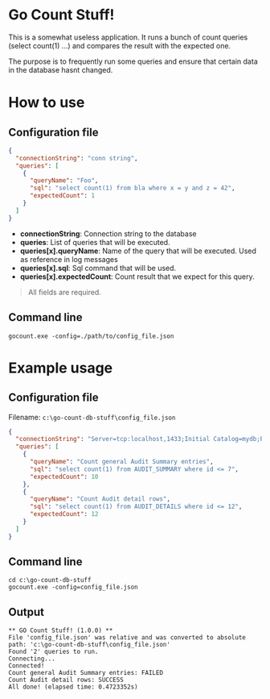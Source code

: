 # Go Count Stuff!
This is a somewhat useless application. It runs a bunch of count queries (select count(1) ...) and compares the result with the expected one.

The purpose is to frequently run some queries and ensure that certain data in the database hasnt changed.


# How to use

## Configuration file
```json
{
  "connectionString": "conn string",
  "queries": [
    {
      "queryName": "Foo",
      "sql": "select count(1) from bla where x = y and z = 42",
      "expectedCount": 1
    }
  ]
}
```
- **connectionString**: Connection string to the database
- **queries**: List of queries that will be executed.
- **queries[x].queryName**: Name of the query that will be executed. Used as reference in log messages
- **queries[x].sql**: Sql command that will be used.
- **queries[x].expectedCount**: Count result that we expect for this query.

> All fields are required.


## Command line
```shell
gocount.exe -config=./path/to/config_file.json
```

# Example usage

## Configuration file
Filename: ```c:\go-count-db-stuff\config_file.json```
```json
{
  "connectionString": "Server=tcp:localhost,1433;Initial Catalog=mydb;Persist Security Info=False;User ID=root;Password=super#secret@42;MultipleActiveResultSets=False;Encrypt=True;TrustServerCertificate=False;Connection Timeout=30;MultipleActiveResultSets=True;",
  "queries": [
    {
      "queryName": "Count general Audit Summary entries",
      "sql": "select count(1) from AUDIT_SUMMARY where id <= 7",
      "expectedCount": 10
    },
    {
      "queryName": "Count Audit detail rows",
      "sql": "select count(1) from AUDIT_DETAILS where id <= 12",
      "expectedCount": 12
    }
  ]
}
```

## Command line
```shell
cd c:\go-count-db-stuff
gocount.exe -config=config_file.json
```

## Output
```shell
** GO Count Stuff! (1.0.0) **
File 'config_file.json' was relative and was converted to absolute path: 'c:\go-count-db-stuff\config_file.json'
Found '2' queries to run.
Connecting...
Connected!
Count general Audit Summary entries: FAILED
Count Audit detail rows: SUCCESS
All done! (elapsed time: 0.4723352s)
```
